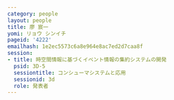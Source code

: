 ```yaml
---
category: people
layout: people
title: 廖 宸一
yomi: リョウ シンイチ
pageid: '4222'
emailhash: 1e2ec5573c6a8e964e8ac7ed2d7caa8f
session:
- title: 時空間情報に基づくイベント情報の集約システムの開発
  psid: 3D-5
  sessiontitle: コンシューマシステムと応用
  sessionid: 3d
  role: 発表者
---
```

